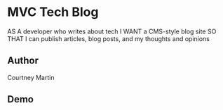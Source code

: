 # MVC Tech Blog

AS A developer who writes about tech
I WANT a CMS-style blog site
SO THAT I can publish articles, blog posts, and my thoughts and opinions

## Author

Courtney Martin

## Demo
